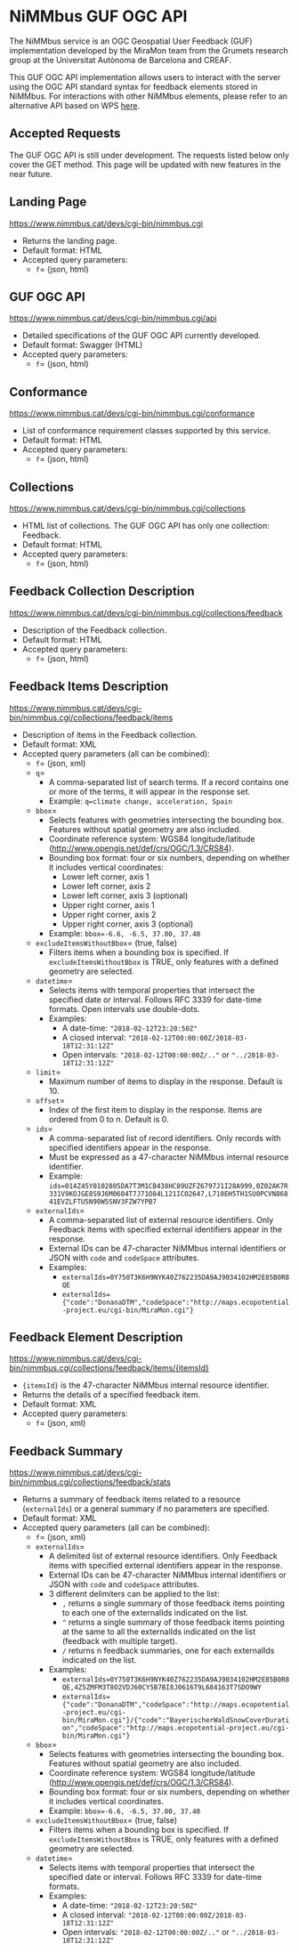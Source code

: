 # NiMMbus GUF OGC API

The NiMMbus service is an OGC Geospatial User Feedback (GUF) implementation developed by the MiraMon team from the Grumets research group at the Universitat Autònoma de Barcelona and CREAF.

This GUF OGC API implementation allows users to interact with the server using the OGC API standard syntax for feedback elements stored in NiMMbus. For interactions with other NiMMbus elements, please refer to an alternative API based on WPS [here](../API/readme.md).

## Accepted Requests

The GUF OGC API is still under development. The requests listed below only cover the GET method. This page will be updated with new features in the near future.

## Landing Page
https://www.nimmbus.cat/devs/cgi-bin/nimmbus.cgi
* Returns the landing page.
* Default format: HTML
* Accepted query parameters:
  * `f`= (json, html)

## GUF OGC API
https://www.nimmbus.cat/devs/cgi-bin/nimmbus.cgi/api
* Detailed specifications of the GUF OGC API currently developed.
* Default format: Swagger (HTML)
* Accepted query parameters:
  * `f`= (json, html)

## Conformance
https://www.nimmbus.cat/devs/cgi-bin/nimmbus.cgi/conformance
* List of conformance requirement classes supported by this service.
* Default format: HTML
* Accepted query parameters:
  * `f`= (json, html)

## Collections
https://www.nimmbus.cat/devs/cgi-bin/nimmbus.cgi/collections
* HTML list of collections. The GUF OGC API has only one collection: Feedback.
* Default format: HTML
* Accepted query parameters:
  * `f`= (json, html)

## Feedback Collection Description
https://www.nimmbus.cat/devs/cgi-bin/nimmbus.cgi/collections/feedback
* Description of the Feedback collection.
* Default format: HTML
* Accepted query parameters:
  * `f`= (json, html)

## Feedback Items Description
https://www.nimmbus.cat/devs/cgi-bin/nimmbus.cgi/collections/feedback/items
* Description of items in the Feedback collection.
* Default format: XML
* Accepted query parameters (all can be combined):
  * `f`= (json, xml)
  * `q`= 
    * A comma-separated list of search terms. If a record contains one or more of the terms, it will appear in the response set.
    * Example: `q=climate change, acceleration, Spain`
  * `bbox`= 
    * Selects features with geometries intersecting the bounding box. Features without spatial geometry are also included.
    * Coordinate reference system: WGS84 longitude/latitude (http://www.opengis.net/def/crs/OGC/1.3/CRS84).
    * Bounding box format: four or six numbers, depending on whether it includes vertical coordinates:
        * Lower left corner, axis 1
        * Lower left corner, axis 2
        * Lower left corner, axis 3 (optional)
        * Upper right corner, axis 1
        * Upper right corner, axis 2
        * Upper right corner, axis 3 (optional)
    * Example: `bbox=-6.6, -6.5, 37.00, 37.40`
  * `excludeItemsWithoutBbox`= (true, false)
    * Filters items when a bounding box is specified. If `excludeItemsWithoutBbox` is TRUE, only features with a defined geometry are selected.
  * `datetime`=
    * Selects items with temporal properties that intersect the specified date or interval. Follows RFC 3339 for date-time formats. Open intervals use double-dots.
    * Examples:
      * A date-time: `"2018-02-12T23:20:50Z"`
      * A closed interval: `"2018-02-12T00:00:00Z/2018-03-18T12:31:12Z"`
      * Open intervals: `"2018-02-12T00:00:00Z/.."` or `"../2018-03-18T12:31:12Z"`
  * `limit`=
    * Maximum number of items to display in the response. Default is 10.
  * `offset`=
    * Index of the first item to display in the response. Items are ordered from 0 to n. Default is 0.
  * `ids`=
    * A comma-separated list of record identifiers. Only records with specified identifiers appear in the response.
    * Must be expressed as a 47-character NiMMbus internal resource identifier.
    * Example: `ids=014Z45Y0102805DA7T3M1CB438HC89UZFZ6797J1I28A999,0Z02AK7R331V9KOJGE8S9J6M0604T7J71O84L121ICO2647,L710EH5TH1SU0PCVN86841EVZLFTU5N90W5SNV3FZW7YPB7`
  * `externalIds`=
    * A comma-separated list of external resource identifiers. Only Feedback items with specified external identifiers appear in the response.
    * External IDs can be 47-character NiMMbus internal identifiers or JSON with `code` and `codeSpace` attributes.
    * Examples:
      * `externalIds=0Y750T3K6H9NYK40Z762235DA9AJ9034102HM2E85B0R8QE`
      * `externalIds={"code":"DonanaDTM","codeSpace":"http://maps.ecopotential-project.eu/cgi-bin/MiraMon.cgi"}`

## Feedback Element Description
https://www.nimmbus.cat/devs/cgi-bin/nimmbus.cgi/collections/feedback/items/{itemsId}
* `{itemsId}` is the 47-character NiMMbus internal resource identifier.
* Returns the details of a specified feedback item.
* Default format: XML
* Accepted query parameters:
  * `f`= (json, xml)

## Feedback Summary
https://www.nimmbus.cat/devs/cgi-bin/nimmbus.cgi/collections/feedback/stats
* Returns a summary of feedback items related to a resource (`externalIds`) or a general summary if no parameters are specified.
* Default format: XML
* Accepted query parameters (all can be combined):
  * `f`= (json, xml)
  * `externalIds`=
    * A delimited list of external resource identifiers. Only Feedback items with specified external identifiers appear in the response.
    * External IDs can be 47-character NiMMbus internal identifiers or JSON with `code` and `codeSpace` attributes.
    * 3 different delimiters can be applied to the list:
      * `,` returns a single summary of those feedback items pointing to each one of the externalIds indicated on the list.
      * `^` returns a single summary of those feedback items pointing at the same to all the externalIds indicated on the list (feedback with multiple target).
      * `/` returns n feedback summaries, one for each externalIds indicated on the list.
    * Examples:
      * `externalIds=0Y750T3K6H9NYK40Z762235DA9AJ9034102HM2E85B0R8QE,4Z5ZMFM3T8O2VDJ60CY5B7BI8J0616T9L684163T7SDO9WY`
      * `externalIds={"code":"DonanaDTM","codeSpace":"http://maps.ecopotential-project.eu/cgi-bin/MiraMon.cgi"}/{"code":"BayerischerWaldSnowCoverDuration","codeSpace":"http://maps.ecopotential-project.eu/cgi-bin/MiraMon.cgi"}`
  * `bbox`= 
    * Selects features with geometries intersecting the bounding box. Features without spatial geometry are also included.
    * Coordinate reference system: WGS84 longitude/latitude (http://www.opengis.net/def/crs/OGC/1.3/CRS84).
    * Bounding box format: four or six numbers, depending on whether it includes vertical coordinates.
    * Example: `bbox=-6.6, -6.5, 37.00, 37.40`
  * `excludeItemsWithoutBbox`= (true, false)
    * Filters items when a bounding box is specified. If `excludeItemsWithoutBbox` is TRUE, only features with a defined geometry are selected.
  * `datetime`=
    * Selects items with temporal properties that intersect the specified date or interval. Follows RFC 3339 for date-time formats.
    * Examples:
      * A date-time: `"2018-02-12T23:20:50Z"`
      * A closed interval: `"2018-02-12T00:00:00Z/2018-03-18T12:31:12Z"`
      * Open intervals: `"2018-02-12T00:00:00Z/.."` or `"../2018-03-18T12:31:12Z"`








